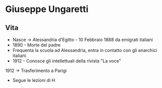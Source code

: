 # Giuseppe Ungaretti

## Vita
- Nasce -> Alessandria d'Egitto - 10 Febbraio 1888 da emigrati italiani
- 1890 - Morte del padre
- Frequenta la scuola ad Alessandria, entra in contatto con gli anarchici italiani
- 1912 - Conosce gli intellettuali della rivista "La voce"

1912 -> Trasferimento a Parigi
- Segue le lezioni di H
<!--stackedit_data:
eyJoaXN0b3J5IjpbNTM3MDQ1OTIwXX0=
-->
